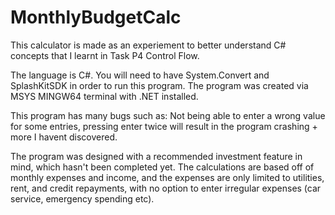 # MonthlyBudgetCalc
This calculator is made as an experiement to better understand C# concepts that I learnt in Task P4 Control Flow.

The language is C#. You will need to have System.Convert and SplashKitSDK in order to run this program. The program was created via MSYS MINGW64 terminal with .NET installed.

This program has many bugs such as: Not being able to enter a wrong value for some entries, pressing enter twice will result in the program crashing + more I havent discovered. 

The program was designed with a recommended investment feature in mind, which hasn't been completed yet. The calculations are based off of monthly expenses and income, and the expenses are only limited to utilities, rent, and credit repayments, with no option to enter irregular expenses (car service, emergency spending etc). 
